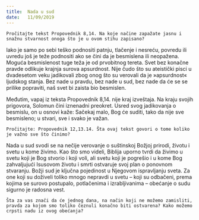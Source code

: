 ```yaml
---
title:  Nada u sud
date:   11/09/2019
---
```


`Pročitajte tekst Propovednik 8,14. Na koje načine zapažate jasnu i snažnu stvarnost onoga što je u ovom stihu zapisano?`

Iako je samo po sebi teško podnositi patnju, tlačenje i nesreću, povredu ili uvredu još je teže podnositi ako se čini da je besmislena ili neopažena. Moguća besmislenost tuge teža je od prvobitnog tereta. Svet bez konačne pravde odlikuje krajnja surova apsurdnost. Nije čudo što su ateistički pisci u dvadesetom veku jadikovali zbog onog što su verovali da je »apsurdnost« ljudskog stanja. Bez nade u pravdu, bez nade u sud, bez nade da će se se prilike popraviti, naš svet bi zaista bio besmislen.

Međutim, vapaj iz teksta Propovednik 8,14. nije kraj izveštaja. Na kraju svojih prigovora, Solomun čini iznenadni preokret. Usred svog jadikovanja o besmislu, on u osnovi kaže: Sačekaj malo, Bog će suditi, tako da nije sve besmisleno; u stvari, sve i svako je važan.  

`Pročitajte: Propovednik 12,13.14. Šta ovaj tekst govori o tome koliko je važno sve što činimo?`

Nada u sud svodi se na nečije verovanje o suštinskoj Božjoj prirodi, životu i svetu u kome živimo. Kao što smo videli, Biblija uporno tvrdi da živimo u svetu koji je Bog stvorio i koji voli, ali svetu koji je pogrešio i u kome Bog zahvaljujući Isusovom životu i smrti ostvaruje svoj plan o ponovnom stvaranju. Božji sud je ključna pojedinost u Njegovom ispravljanju sveta. Za one koji su doživeli toliko mnogo nepravdi u svetu – koji su odbačeni, prema kojima se surovo postupalo, potlačenima i izrabljivanima – obećanje o sudu sigurno je radosna vest.

`Šta za vas znači da će jednog dana, na način koji ne možemo zamisliti, pravda za kojom smo toliko čeznuli konačno biti ostvarena? Kako možemo crpsti nadu iz ovog obećanja? `
